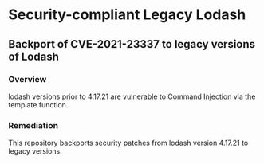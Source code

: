 # Security-compliant Legacy Lodash
## Backport of CVE-2021-23337 to legacy versions of Lodash
### Overview
lodash versions prior to 4.17.21 are vulnerable to Command Injection via the template function.

### Remediation
This repository backports security patches from lodash version 4.17.21 to legacy versions.
